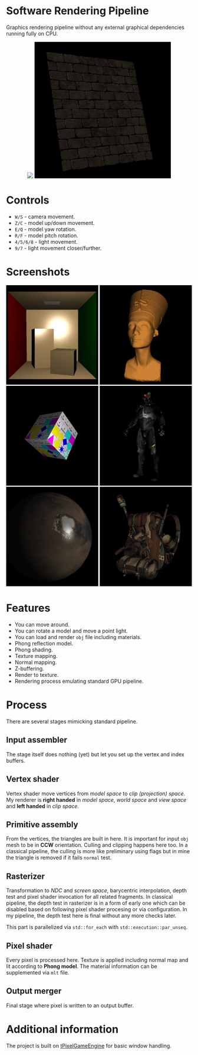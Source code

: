 # Software Rendering Pipeline
Graphics rendering pipeline without any external graphical dependencies running fully on CPU.

<p align="center">  
  <img src="doc/dice.gif"> <img src="doc/wall.gif">
</p>

# Controls
- `W/S` - camera movement.
- `Z/C` - model up/down movement.
- `E/Q` - model yaw rotation.
- `R/F` - model pitch rotation.
- `4/5/6/8` - light movement.
- `9/7` - light movement closer/further.

# Screenshots
<p align="center">  
  <img src="doc/1.jpg" width=250px> <img src="doc/2.jpg" width=250px> <img src="doc/3.jpg" width=250px> <img src="doc/4.jpg" width=250px> <img src="doc/5.jpg" width=250px> <img src="doc/6.jpg" width=250px>
</p>

# Features
- You can move around.
- You can rotate a model and move a point light.
- You can load and render `obj` file including materials.
- Phong reflection model.
- Phong shading.
- Texture mapping.
- Normal mapping.
- Z-buffering.
- Render to texture.
- Rendering process emulating standard GPU pipeline.

# Process
There are several stages mimicking standard pipeline.

## Input assembler
The stage itself does nothing (yet) but let you set up the vertex and index buffers.

## Vertex shader
Vertex shader move vertices from _model space_ to _clip (projection) space_. My renderer is **right handed** in _model space_, _world space_ and _view space_ and **left handed** in _clip space_.

## Primitive assembly
From the vertices, the triangles are built in here. It is important for input `obj` mesh to be in **CCW** orientation. Culling and clipping happens here too. In a classical pipeline, the culling is more like preliminary using flags but in mine the triangle is removed if it fails `normal` test.

## Rasterizer
Transformation to _NDC_ and _screen space_, barycentric interpolation, depth test and pixel shader invocation for all related fragments. In classical pipeline, the depth test in rasterizer is in a form of early one which can be disabled based on following pixel shader procesing or via configuration. In my pipeline, the depth test here is final without any more checks later.

This part is parallelized via `std::for_each` with `std::execution::par_unseq`.

## Pixel shader
Every pixel is processed here. Texture is applied including normal map and lit according to **Phong model**. The material information can be supplemented via `mlt` file.

## Output merger
Final stage where pixel is written to an output buffer.

# Additional information
The project is built on [tPixelGameEngine](https://github.com/tucna/tPixelGameEngine) for basic window handling. 
